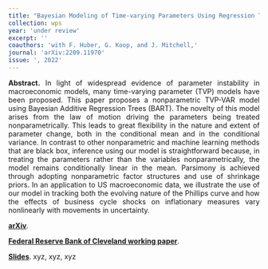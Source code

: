 ```yaml
---
title: "Bayesian Modeling of Time-varying Parameters Using Regression Trees. [arXiv](https://arxiv.org/abs/2209.11970)"
collection: wps
year: 'under review'
excerpt: ''
coauthors: 'with F. Huber, G. Koop, and J. Mitchell,' 
journal: 'arXiv:2209.11970'
issue: ', 2022'
---
```

<p align="justify"> <b>Abstract.</b> In light of widespread evidence of parameter instability in macroeconomic models, many time-varying parameter (TVP) models have been proposed. This paper proposes a nonparametric TVP-VAR model using Bayesian Additive Regression Trees (BART). The novelty of this model arises from the law of motion driving the parameters being treated nonparametrically. This leads to great flexibility in the nature and extent of parameter change, both in the conditional mean and in the conditional variance. In contrast to other nonparametric and machine learning methods that are black box, inference using our model is straightforward because, in treating the parameters rather than the variables nonparametrically, the model remains conditionally linear in the mean. Parsimony is achieved through adopting nonparametric factor structures and use of shrinkage priors. In an application to US macroeconomic data, we illustrate the use of our model in tracking both the evolving nature of the Phillips curve and how the effects of business cycle shocks on inflationary measures vary nonlinearly with movements in uncertainty.
</p>

[**arXiv**](https://arxiv.org/abs/2209.11970).

[**Federal Reserve Bank of Cleveland working paper**](https://doi.org/10.26509/frbc-wp-202305).

[**Slides**](https://doi.org/10.26509/frbc-wp-202305). xyz, xyz, xyz



